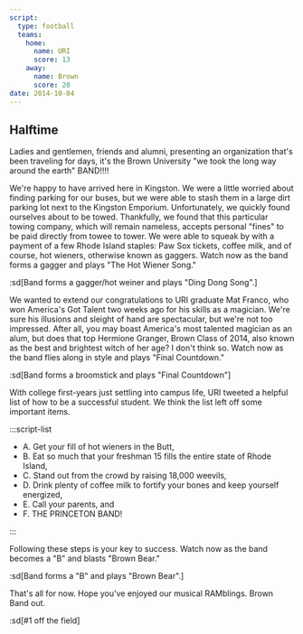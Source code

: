 ```yaml
---
script:
  type: football
  teams:
    home:
      name: URI
      score: 13
    away:
      name: Brown
      score: 20
date: 2014-10-04
---
```


## Halftime

Ladies and gentlemen, friends and alumni, presenting an organization that's been traveling for days, it's the Brown University "we took the long way around the earth" BAND!!!!

We're happy to have arrived here in Kingston. We were a little worried about finding parking for our buses, but we were able to stash them in a large dirt parking lot next to the Kingston Emporium. Unfortunately, we quickly found ourselves about to be towed. Thankfully, we found that this particular towing company, which will remain nameless, accepts personal "fines" to be paid directly from towee to tower. We were able to squeak by with a payment of a few Rhode Island staples: Paw Sox tickets, coffee milk, and of course, hot wieners, otherwise known as gaggers. Watch now as the band forms a gagger and plays "The Hot Wiener Song."

:sd[Band forms a gagger/hot weiner and plays "Ding Dong Song".]

We wanted to extend our congratulations to URI graduate Mat Franco, who won America's Got Talent two weeks ago for his skills as a magician. We're sure his illusions and sleight of hand are spectacular, but we're not too impressed. After all, you may boast America's most talented magician as an alum, but does that top Hermione Granger, Brown Class of 2014, also known as the best and brightest witch of her age? I don't think so. Watch now as the band flies along in style and plays "Final Countdown."

:sd[Band forms a broomstick and plays "Final Countdown"]

With college first-years just settling into campus life, URI tweeted a helpful list of how to be a successful student. We think the list left off some important items.

:::script-list

- A. Get your fill of hot wieners in the Butt,
- B. Eat so much that your freshman 15 fills the entire state of Rhode Island,
- C. Stand out from the crowd by raising 18,000 weevils,
- D. Drink plenty of coffee milk to fortify your bones and keep yourself energized,
- E. Call your parents, and
- F. THE PRINCETON BAND!

:::

Following these steps is your key to success. Watch now as the band becomes a "B" and blasts "Brown Bear."

:sd[Band forms a "B" and plays "Brown Bear".]

That's all for now. Hope you've enjoyed our musical RAMblings. Brown Band out.

:sd[#1 off the field]
